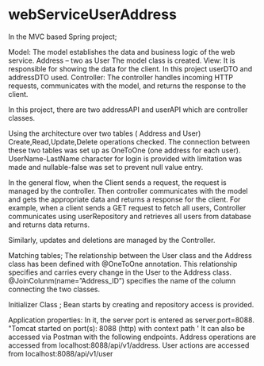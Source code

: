 # webServiceUserAddress

In the MVC based Spring project;


Model: The model establishes the data and business logic of the web service. Address – two as User
The model class is created.
View: It is responsible for showing the data for the client. In this project userDTO and addressDTO
used.
Controller: The controller handles incoming HTTP requests, communicates with the model, and
returns the response to the client. 

In this project, there are two addressAPI and userAPI which are controller classes.


Using the architecture over two tables ( Address and User) Create,Read,Update,Delete operations checked. 
The connection between these two tables was set up as OneToOne (one address for each user).
UserName-LastName character for login is provided with limitation was made and nullable-false was set to prevent null value entry.

In the general flow, when the Client sends a request, the request is managed by the controller. 
Then controller communicates with the model and gets the appropriate data and returns a response for the client.
For example, when a client sends a GET request to fetch all users, 
Controller communicates using userRepository and retrieves all users from database and returns data returns.

Similarly, updates and deletions are managed by the Controller. 

Matching tables;
The relationship between the User class and the Address class has been defined with  @OneToOne annotation. This relationship
specifies and carries every change in the User to the Address class. 
@JoinColunm(name=”Address_ID”) specifies the name of the column connecting the two classes.

Initializer Class ;
Bean starts by creating and repository access is provided.

Application properties:
In it, the server port is entered as server.port=8088.
"Tomcat started on port(s): 8088 (http) with context path '
It can also be accessed via Postman with the following endpoints.
Address operations are accessed from localhost:8088/api/v1/address.
User actions are accessed from localhost:8088/api/v1/user



